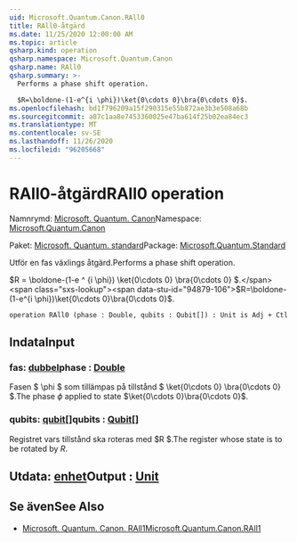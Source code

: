 ```yaml
---
uid: Microsoft.Quantum.Canon.RAll0
title: RAll0-åtgärd
ms.date: 11/25/2020 12:00:00 AM
ms.topic: article
qsharp.kind: operation
qsharp.namespace: Microsoft.Quantum.Canon
qsharp.name: RAll0
qsharp.summary: >-
  Performs a phase shift operation.

  $R=\boldone-(1-e^{i \phi})\ket{0\cdots 0}\bra{0\cdots 0}$.
ms.openlocfilehash: bd1f796209a15f290315e55b872ae3b3e508a68b
ms.sourcegitcommit: a87c1aa8e7453360025e47ba614f25b02ea84ec3
ms.translationtype: MT
ms.contentlocale: sv-SE
ms.lasthandoff: 11/26/2020
ms.locfileid: "96205668"
---
```

# <a name="rall0-operation"></a><span data-ttu-id="94879-102">RAll0-åtgärd</span><span class="sxs-lookup"><span data-stu-id="94879-102">RAll0 operation</span></span>

<span data-ttu-id="94879-103">Namnrymd: [Microsoft. Quantum. Canon](xref:Microsoft.Quantum.Canon)</span><span class="sxs-lookup"><span data-stu-id="94879-103">Namespace: [Microsoft.Quantum.Canon](xref:Microsoft.Quantum.Canon)</span></span>

<span data-ttu-id="94879-104">Paket: [Microsoft. Quantum. standard](https://nuget.org/packages/Microsoft.Quantum.Standard)</span><span class="sxs-lookup"><span data-stu-id="94879-104">Package: [Microsoft.Quantum.Standard](https://nuget.org/packages/Microsoft.Quantum.Standard)</span></span>


<span data-ttu-id="94879-105">Utför en fas växlings åtgärd.</span><span class="sxs-lookup"><span data-stu-id="94879-105">Performs a phase shift operation.</span></span>

<span data-ttu-id="94879-106">$R = \boldone-(1-e ^ {i \phi}) \ket{0\cdots 0} \bra{0\cdots 0} $.</span><span class="sxs-lookup"><span data-stu-id="94879-106">$R=\boldone-(1-e^{i \phi})\ket{0\cdots 0}\bra{0\cdots 0}$.</span></span>

```qsharp
operation RAll0 (phase : Double, qubits : Qubit[]) : Unit is Adj + Ctl
```


## <a name="input"></a><span data-ttu-id="94879-107">Indata</span><span class="sxs-lookup"><span data-stu-id="94879-107">Input</span></span>

### <a name="phase--double"></a><span data-ttu-id="94879-108">fas: [dubbel](xref:microsoft.quantum.lang-ref.double)</span><span class="sxs-lookup"><span data-stu-id="94879-108">phase : [Double](xref:microsoft.quantum.lang-ref.double)</span></span>

<span data-ttu-id="94879-109">Fasen $ \phi $ som tillämpas på tillstånd $ \ket{0\cdots 0} \bra{0\cdots 0} $.</span><span class="sxs-lookup"><span data-stu-id="94879-109">The phase $\phi$ applied to state $\ket{0\cdots 0}\bra{0\cdots 0}$.</span></span>


### <a name="qubits--qubit"></a><span data-ttu-id="94879-110">qubits: [qubit](xref:microsoft.quantum.lang-ref.qubit)[]</span><span class="sxs-lookup"><span data-stu-id="94879-110">qubits : [Qubit](xref:microsoft.quantum.lang-ref.qubit)[]</span></span>

<span data-ttu-id="94879-111">Registret vars tillstånd ska roteras med $R $.</span><span class="sxs-lookup"><span data-stu-id="94879-111">The register whose state is to be rotated by $R$.</span></span>



## <a name="output--unit"></a><span data-ttu-id="94879-112">Utdata: [enhet](xref:microsoft.quantum.lang-ref.unit)</span><span class="sxs-lookup"><span data-stu-id="94879-112">Output : [Unit](xref:microsoft.quantum.lang-ref.unit)</span></span>



## <a name="see-also"></a><span data-ttu-id="94879-113">Se även</span><span class="sxs-lookup"><span data-stu-id="94879-113">See Also</span></span>

- [<span data-ttu-id="94879-114">Microsoft. Quantum. Canon. RAll1</span><span class="sxs-lookup"><span data-stu-id="94879-114">Microsoft.Quantum.Canon.RAll1</span></span>](xref:Microsoft.Quantum.Canon.RAll1)
